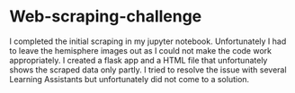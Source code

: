 # Web-scraping-challenge
I completed the initial scraping in my jupyter notebook. Unfortunately I had to leave the hemisphere images out as I could not make the code work appropriately.
I created a flask app and a HTML file that unfortunately shows the scraped data only partly. I tried to resolve the issue with several Learning Assistants but unfortunately did not come to a solution. 
